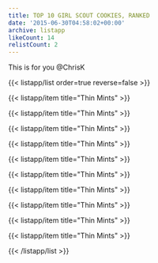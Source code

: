 ```yaml
---
title: TOP 10 GIRL SCOUT COOKIES, RANKED
date: '2015-06-30T04:58:02+00:00'
archive: listapp
likeCount: 14
relistCount: 2
---
```


This is for you @ChrisK

<!--more-->

{{< listapp/list order=true reverse=false >}}

   {{< listapp/item title="Thin Mints" >}}

   {{< listapp/item title="Thin Mints" >}}

   {{< listapp/item title="Thin Mints" >}}

   {{< listapp/item title="Thin Mints" >}}

   {{< listapp/item title="Thin Mints" >}}

   {{< listapp/item title="Thin Mints" >}}

   {{< listapp/item title="Thin Mints" >}}

   {{< listapp/item title="Thin Mints" >}}

   {{< listapp/item title="Thin Mints" >}}

   {{< listapp/item title="Thin Mints" >}}

{{< /listapp/list >}}
